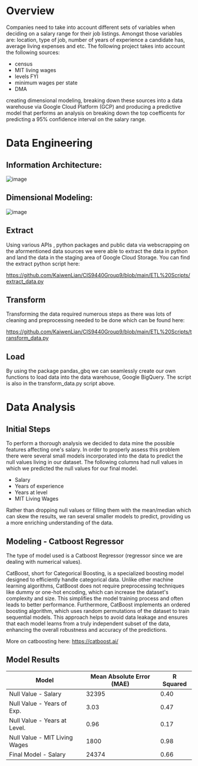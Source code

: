 # Overview

Companies need to take into account different sets of variables when deciding on a salary range for their job listings. Amongst those variables are: location, type of job, number of years of experience a candidate has, average living expenses and etc. The following project takes into account the following sources:

- census
- MIT living wages
- levels FYI
- minimum wages per state
- DMA

creating dimensional modeling, breaking down these sources into a data warehouse via Google Cloud Platform (GCP) and producing a predictive model that performs an analysis on breaking down the top coefficents for predicting a 95% confidence interval on the salary range.

# Data Engineering

## Information Architecture:

![image](https://github.com/KaiwenLian/CIS9440Group9/assets/38592433/e379d71a-c931-4d4c-8308-4b6b027357a7)


## Dimensional Modeling:

![image](https://github.com/KaiwenLian/CIS9440Group9/assets/38592433/c97dfdf7-f8ab-421d-b13e-1a6a0b6054ae)

## Extract

Using various APIs , python packages and public data via webscrapping on the aformentioned data sources we were able to extract the data in python and land the data in the staging area of Google Cloud Storage. You can find the extract python script here:

https://github.com/KaiwenLian/CIS9440Group9/blob/main/ETL%20Scripts/extract_data.py

## Transform

Transforming the data required numerous steps as there was lots of cleaning and preprocessing needed to be done which can be found here:

https://github.com/KaiwenLian/CIS9440Group9/blob/main/ETL%20Scripts/transform_data.py

## Load

By using the package pandas_gbq we can seamlessly create our own functions to load data into the data warehouse, Google BigQuery. The script is also in the transform_data.py script above.

# Data Analysis

## Initial Steps

To perform a thorough analysis we decided to data mine the possible features affecting one's salary. In order to properly assess this problem there were several small models incorporated into the data to predict the null values living in our dataset. The following columns had null values in which we predicted the null values for our final model.

- Salary
- Years of experience
- Years at level
- MIT Living Wages

Rather than dropping null values or filling them with the mean/median which can skew the results, we ran several smaller models to predict, providing us a more enriching understanding of the data.

## Modeling - Catboost Regressor

The type of model used is a Catboost Regressor (regressor since we are dealing with numerical values). 

CatBoost, short for Categorical Boosting, is a specialized boosting model designed to efficiently handle categorical data. Unlike other machine learning algorithms, CatBoost does not require preprocessing techniques like dummy or one-hot encoding, which can increase the dataset's complexity and size. This simplifies the model training process and often leads to better performance. Furthermore, CatBoost implements an ordered boosting algorithm, which uses random permutations of the dataset to train sequential models. This approach helps to avoid data leakage and ensures that each model learns from a truly independent subset of the data, enhancing the overall robustness and accuracy of the predictions.

More on catboosting here: https://catboost.ai/

## Model Results

| Model | Mean Absolute Error (MAE) | R Squared |
|----------|----------|----------|
| Null Value - Salary    | 32395    | 0.40     |
| Null Value - Years of Exp.   | 3.03    | 0.47    |
| Null Value - Years at Level.   | 0.96    | 0.17     |
| Null Value - MIT Living Wages   | 1800    | 0.98    |
| Final Model - Salary   | 24374     | 0.66    |


